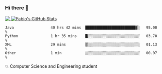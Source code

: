 ### Hi there 👋
<a href="https://github.com/fabiovincenzi/fabiovincenzi">
  <img align="center" src="https://github-readme-stats.vercel.app/api/top-langs/?username=fabiovincenzi&title_color=ffffff&text_color=c9cacc&icon_color=2bbc8a&bg_color=1d1f21&langs_count=3" />
</a>
<a href="https://github.com/fabiovincenzi/fabiovincenzi">
  <img align="center" src="https://github-readme-stats.vercel.app/api?username=fabiovincenzi&show_icons=true&line_height=27&count_private=true&title_color=ffffff&text_color=c9cacc&icon_color=2bbc8a&bg_color=1d1f21" alt="Fabio's GitHub Stats" />
</a>
<!--START_SECTION:waka-->

```text
Java                 40 hrs 42 mins  ███████████████████████▓░   95.00 %
Python               1 hr 35 mins    █░░░░░░░░░░░░░░░░░░░░░░░░   03.70 %
XML                  29 mins         ▒░░░░░░░░░░░░░░░░░░░░░░░░   01.13 %
Other                1 min           ░░░░░░░░░░░░░░░░░░░░░░░░░   00.07 %
```

<!--END_SECTION:waka-->

:boom: Computer Science and Engineering student
